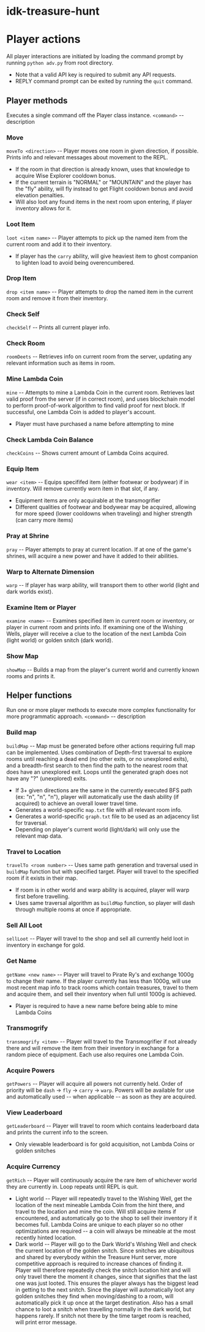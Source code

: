 # idk-treasure-hunt

# Player actions
All player interactions are initiated by loading the command prompt by running `python adv.py` from root directory.
- Note that a valid API key is required to submit any API requests.
- REPLY command prompt can be exited by running the `quit` command.


## Player methods
Executes a single command off the Player class instance.
`<command>` -- description

### Move
`moveTo <direction>` -- Player moves one room in given direction, if possible. Prints info and relevant messages about movement to the REPL.
- If the room in that direction is already known, uses that knowledge to acquire Wise Explorer cooldown bonus. 
- If the current terrain is "NORMAL" or "MOUNTAIN" and the player has the "fly" ability, will fly instead to get Flight cooldown bonus and avoid elevation penalties. 
- Will also loot any found items in the next room upon entering, if player inventory allows for it.

### Loot Item
`loot <item name>` -- Player attempts to pick up the named item from the current room and add it to their inventory.
- If player has the `carry` ability, will give heaviest item to ghost companion to lighten load to avoid being overencumbered.

### Drop Item
`drop <item name>` -- Player attempts to drop the named item in the current room and remove it from their inventory.

### Check Self
`checkSelf` -- Prints all current player info.

### Check Room
`roomDeets` -- Retrieves info on current room from the server, updating any relevant information such as items in room.

### Mine Lambda Coin
`mine` -- Attempts to mine a Lambda Coin in the current room. Retrieves last valid proof from the server (if in correct room), and uses blockchain model to perform proof-of-work algorithm to find valid proof for next block. If successful, one Lambda Coin is added to player's account.
- Player must have purchased a name before attempting to mine

### Check Lambda Coin Balance
`checkCoins` -- Shows current amount of Lambda Coins acquired.

### Equip Item
`wear <item>` -- Equips specififed item (either footwear or bodywear) if in inventory. Will remove currently worn item in that slot, if any.
- Equipment items are only acquirable at the transmogrifier
- Different qualities of footwear and bodywear may be acquired, allowing for more speed (lower cooldowns when traveling) and higher strength (can carry more items)

### Pray at Shrine
`pray` -- Player attempts to pray at current location. If at one of the game's shrines, will acquire a new power and have it added to their abilities.

### Warp to Alternate Dimension
`warp` -- If player has warp ability, will transport them to other world (light and dark worlds exist).

### Examine Item or Player
`examine <name>` -- Examines specified item in current room or inventory, or player in current room and prints info. If examining one of the Wishing Wells, player will receive a clue to the location of the next Lambda Coin (light world) or golden snitch (dark world).

### Show Map
`showMap` -- Builds a map from the player's current world and currently known rooms and prints it.


## Helper functions
Run one or more player methods to execute more complex functionality for more programmatic approach.
`<command>` -- description

### Build map
`buildMap` -- Map must be generated before other actions requiring full map can be implemented. Uses combination of Depth-first traversal to explore rooms until reaching a dead end (no other exits, or no unexplored exits), and a breadth-first search to then find the path to the nearest room that does have an unexplored exit. Loops until the generated graph does not have any "?" (unexplored) exits. 
- If 3+ given directions are the same in the currently executed BFS path (ex: "n", "n", "n"), player will automatically use the dash ability (if acquired) to achieve an overall lower travel time.
- Generates a world-specific `map.txt` file with all relevant room info.
- Generates a world-specific `graph.txt` file to be used as an adjacency list for traversal.
- Depending on player's current world (light/dark) will only use the relevant map data.

### Travel to Location
`travelTo <room number>` -- Uses same path generation and traversal used in `buildMap` function but with specified target. Player will travel to the specified room if it exists in their map.
- If room is in other world and warp ability is acquired, player will warp first before travelling.
- Uses same traversal algorithm as `buildMap` function, so player will dash through multiple rooms at once if appropriate.

### Sell All Loot
`sellLoot` -- Player will travel to the shop and sell all currently held loot in inventory in exchange for gold.

### Get Name
`getName <new name>` -- Player will travel to Pirate Ry's and exchange 1000g to change their name. If the player currently has less than 1000g, will use most recent map info to track rooms which contain treasures, travel to them and acquire them, and sell their inventory when full until 1000g is achieved.
- Player is required to have a new name before being able to mine Lambda Coins

### Transmogrify
`transmogrify <item>` -- Player will travel to the Transmogrifier if not already there and will remove the item from their inventory in exchange for a random piece of equipment. Each use also requires one Lambda Coin.

### Acquire Powers
`getPowers` -- Player will acquire all powers not currently held. Order of priority will be `dash` -> `fly` -> `carry` -> `warp`. Powers will be available for use and automatically used -- when applicable -- as soon as they are acquired.

### View Leaderboard
`getLeaderboard` -- Player will travel to room which contains leaderboard data and prints the current info to the screen.
- Only viewable leaderboard is for gold acquisition, not Lambda Coins or golden snitches

### Acquire Currency
`getRich` -- Player will continuously acquire the rare item of whichever world they are currently in. Loop repeats until REPL is quit.
- Light world -- Player will repeatedly travel to the Wishing Well, get the location of the next mineable Lambda Coin from the hint there, and travel to the location and mine the coin. Will still acquire items if encountered, and automatically go to the shop to sell their inventory if it becomes full. Lambda Coins are unique to each player so no other optimizations are required -- a coin will always be mineable at the most recently hinted location.
- Dark world -- Player will go to the Dark World's Wishing Well and check the current location of the golden snitch. Since snitches are ubiquitous and shared by everybody within the Treasure Hunt server, more competitive approach is required to increase chances of finding it. Player will therefore repeatedly check the snitch location hint and will only travel there the moment it changes, since that signifies that the last one was just looted. This ensures the player always has the biggest lead in getting to the next snitch. Since the player will automatically loot any golden snitches they find when moving/dashing to a room, will automatically pick it up once at the target destination. Also has a small chance to loot a snitch when travelling normally in the dark world, but happens rarely. If snitch not there by the time target room is reached, will print error message.